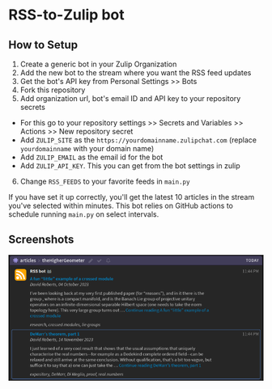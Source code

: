 # RSS-to-Zulip bot

## How to Setup
1. Create a generic bot in your Zulip Organization
2. Add the new bot to the stream where you want the RSS feed updates
3. Get the bot's API key from Personal Settings >> Bots
4. Fork this repository
5. Add organization url, bot's email ID and API key to your repository secrets
  - For this go to your repository settings >> Secrets and Variables >> Actions >> New repository secret
  - Add `ZULIP_SITE` as the `https://yourdomainname.zulipchat.com` (replace `yourdomainname` with your domain name)
  - Add `ZULIP_EMAIL` as the email id for the bot
  - Add `ZULIP_API_KEY`. This you can get from the bot settings in zulip
6. Change `RSS_FEEDS` to your favorite feeds in `main.py`

If you have set it up correctly, you'll get the latest 10 articles in the stream you've selected within minutes.
This bot relies on GitHub actions to schedule running `main.py` on select intervals.

## Screenshots
![Screenshot](./screenshot.jpg)
